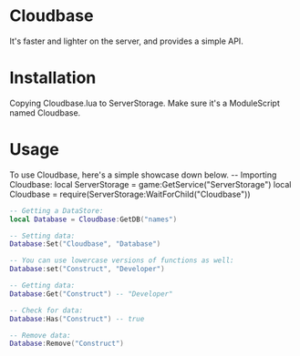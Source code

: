# Cloudbase
It's faster and lighter on the server, and provides a simple API.
# Installation
Copying Cloudbase.lua to ServerStorage. Make sure it's a ModuleScript named Cloudbase.
# Usage
To use Cloudbase, here's a simple showcase down below.
-- Importing Cloudbase:
local ServerStorage = game:GetService("ServerStorage")
local Cloudbase = require(ServerStorage:WaitForChild("Cloudbase"))

```lua
-- Getting a DataStore:
local Database = Cloudbase:GetDB("names")

-- Setting data:
Database:Set("Cloudbase", "Database")

-- You can use lowercase versions of functions as well:
Database:set("Construct", "Developer")

-- Getting data:
Database:Get("Construct") -- "Developer"

-- Check for data:
Database:Has("Construct") -- true

-- Remove data:
Database:Remove("Construct")

